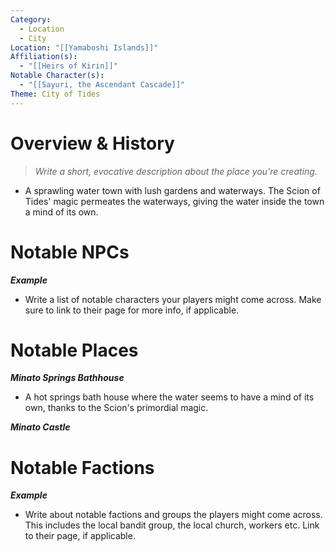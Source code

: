 ```yaml
---
Category:
  - Location
  - City
Location: "[[Yamaboshi Islands]]"
Affiliation(s):
  - "[[Heirs of Kirin]]"
Notable Character(s):
  - "[[Sayuri, the Ascendant Cascade]]"
Theme: City of Tides
---
```

# Overview & History

> *Write a short, evocative description about the place you’re creating.*

- A sprawling water town with lush gardens and waterways. The Scion of Tides' magic permeates the waterways, giving the water inside the town a mind of its own.
# Notable NPCs

***Example***
- Write a list of notable characters your players might come across. Make sure to link to their page for more info, if applicable.
# Notable Places

***Minato Springs Bathhouse***
 - A hot springs bath house where the water seems to have a mind of its own, thanks to the Scion's primordial magic.

***Minato Castle***

# Notable Factions

***Example***
- Write about notable factions and groups the players might come across. This includes the local bandit group, the local church, workers etc. Link to their page, if applicable.



